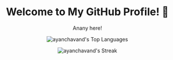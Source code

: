 

<!--
**ayanchavand/AyanChavand** is a ✨ _special_ ✨ repository because its `README.md` (this file) appears on your GitHub profile.

Here are some ideas to get you started:

- 🔭 I’m currently working on ...
- 🌱 I’m currently learning ...
- 👯 I’m looking to collaborate on ...
- 🤔 I’m looking for help with ...
- 💬 Ask me about ...
- 📫 How to reach me: ...
- 😄 Pronouns: ...
- ⚡ Fun fact: ...
-->
<div align="center">

# Welcome to My GitHub Profile! 👋
Anany here!


![ayanchavand's Top Languages](https://github-readme-stats.vercel.app/api/top-langs/?username=AnanyKoranne&theme=react&show_icons=true&hide_border=true&layout=compact)

![ayanchavand's Streak](https://github-readme-streak-stats.herokuapp.com/?user=AnanyKoranne&theme=react&hide_border=true)

</div>
